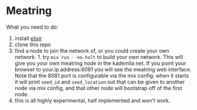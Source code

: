 Meatring
========


What you need to do: 
  1. install [elixir](http://elixir-lang.org/install.html)
  2. clone this repo
  3. find a node to join the network of, or you could create your own network. 
    1.  try ``` mix run --no-halt ``` to build your own network. This will give you your own meatring node in the kademlia net. If you point your browser to your.ip.address:8081 you will see the meatring web interface. Note that the 8081 port is configurable via the mix config. when it starts it will print ```seed_id``` and ```seed_location``` out that can be given to another node via mix config, and that other node will bootstrap off of the first node.
  4. this is all highly experimental, half implemented and won't work. 
  
